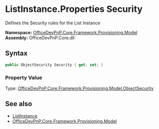 # ListInstance.Properties Security
 Defines the Security rules for the List Instance   

**Namespace:** [OfficeDevPnP.Core.Framework.Provisioning.Model](OfficeDevPnP.Core.Framework.Provisioning.Model.md)  
**Assembly:** OfficeDevPnP.Core.dll  
## Syntax
```C#
public ObjectSecurity Security { get; set; }
```

### Property Value
Type: [OfficeDevPnP.Core.Framework.Provisioning.Model.ObjectSecurity](OfficeDevPnP.Core.Framework.Provisioning.Model.ObjectSecurity.md)  

## See also
- [ListInstance](OfficeDevPnP.Core.Framework.Provisioning.Model.ListInstance.md) 
- [OfficeDevPnP.Core.Framework.Provisioning.Model](OfficeDevPnP.Core.Framework.Provisioning.Model.md) 
